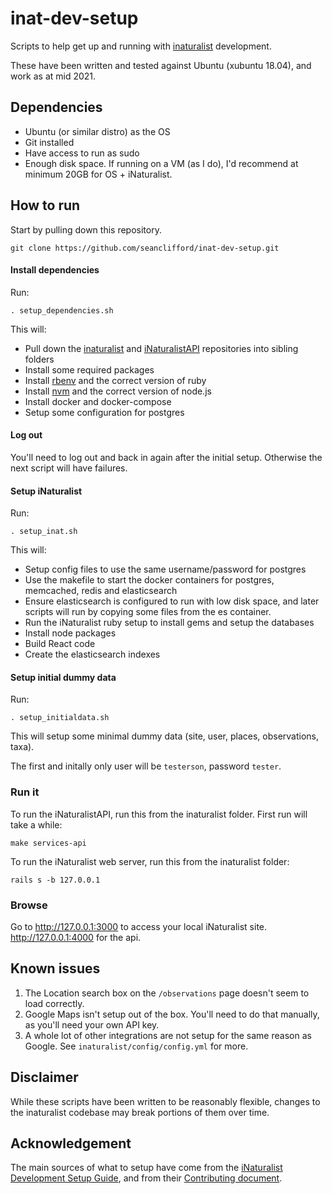 # inat-dev-setup

Scripts to help get up and running with [inaturalist](https://github.com/inaturalist/inaturalist) development.

These have been written and tested against Ubuntu (xubuntu 18.04), and work as at mid 2021. 

## Dependencies
- Ubuntu (or similar distro) as the OS
- Git installed
- Have access to run as sudo
- Enough disk space. If running on a VM (as I do), I'd recommend at minimum 20GB for OS + iNaturalist.

## How to run
Start by pulling down this repository.
```
git clone https://github.com/seanclifford/inat-dev-setup.git
```

#### Install dependencies
Run:
```
. setup_dependencies.sh
```
This will:
- Pull down the [inaturalist](https://github.com/inaturalist/inaturalist) and [iNaturalistAPI](https://github.com/inaturalist/iNaturalistAPI) repositories into sibling folders
- Install some required packages
- Install [rbenv](https://github.com/rbenv/rbenv) and the correct version of ruby
- Install [nvm](https://github.com/nvm-sh/nvm) and the correct version of node.js
- Install docker and docker-compose
- Setup some configuration for postgres

#### Log out
You'll need to log out and back in again after the initial setup. Otherwise the next script will have failures.

#### Setup iNaturalist
Run:
```
. setup_inat.sh
```
This will:
- Setup config files to use the same username/password for postgres
- Use the makefile to start the docker containers for postgres, memcached, redis and elasticsearch
- Ensure elasticsearch is configured to run with low disk space, and later scripts will run by copying some files from the es container. 
- Run the iNaturalist ruby setup to install gems and setup the databases
- Install node packages
- Build React code
- Create the elasticsearch indexes

#### Setup initial dummy data
Run:
```
. setup_initialdata.sh
```
This will setup some minimal dummy data (site, user, places, observations, taxa).

The first and initally only user will be `testerson`, password `tester`.

### Run it
To run the iNaturalistAPI, run this from the inaturalist folder. First run will take a while:
```
make services-api
```
To run the iNaturalist web server, run this from the inaturalist folder:
```
rails s -b 127.0.0.1
```

### Browse
Go to http://127.0.0.1:3000 to access your local iNaturalist site. http://127.0.0.1:4000 for the api.

## Known issues
1. The Location search box on the `/observations` page doesn't seem to load correctly.
2. Google Maps isn't setup out of the box. You'll need to do that manually, as you'll need your own API key.
3. A whole lot of other integrations are not setup for the same reason as Google. See `inaturalist/config/config.yml` for more.

## Disclaimer
While these scripts have been written to be reasonably flexible, changes to the inaturalist codebase may break portions of them over time.

## Acknowledgement
The main sources of what to setup have come from the [iNaturalist Development Setup Guide](https://github.com/inaturalist/inaturalist/wiki/Development-Setup-Guide), and from their [Contributing document](https://github.com/inaturalist/inaturalist/blob/main/CONTRIBUTING.md).
